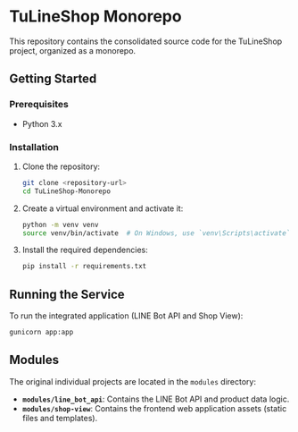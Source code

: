 # TuLineShop Monorepo

This repository contains the consolidated source code for the TuLineShop project, organized as a monorepo.

## Getting Started

### Prerequisites

- Python 3.x

### Installation

1.  Clone the repository:

    ```bash
    git clone <repository-url>
    cd TuLineShop-Monorepo
    ```

2.  Create a virtual environment and activate it:

    ```bash
    python -m venv venv
    source venv/bin/activate  # On Windows, use `venv\Scripts\activate`
    ```

3.  Install the required dependencies:

    ```bash
    pip install -r requirements.txt
    ```

## Running the Service

To run the integrated application (LINE Bot API and Shop View):

```bash
gunicorn app:app
```

## Modules

The original individual projects are located in the `modules` directory:

-   **`modules/line_bot_api`**: Contains the LINE Bot API and product data logic.
-   **`modules/shop-view`**: Contains the frontend web application assets (static files and templates).